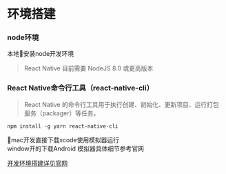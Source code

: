 # 环境搭建

### node环境
本地安装node开发环境  
>React Native 目前需要 NodeJS 8.0 或更高版本

### React Native命令行工具（react-native-cli）
>React Native 的命令行工具用于执行创建、初始化、更新项目、运行打包服务（packager）等任务。

```
npm install -g yarn react-native-cli
```
mac开发直接下载xcode使用模拟器运行  
window开的下载Android 模拟器具体细节参考官网  

[开发环境搭建详见官网](https://reactnative.cn/docs/0.51/getting-started/)